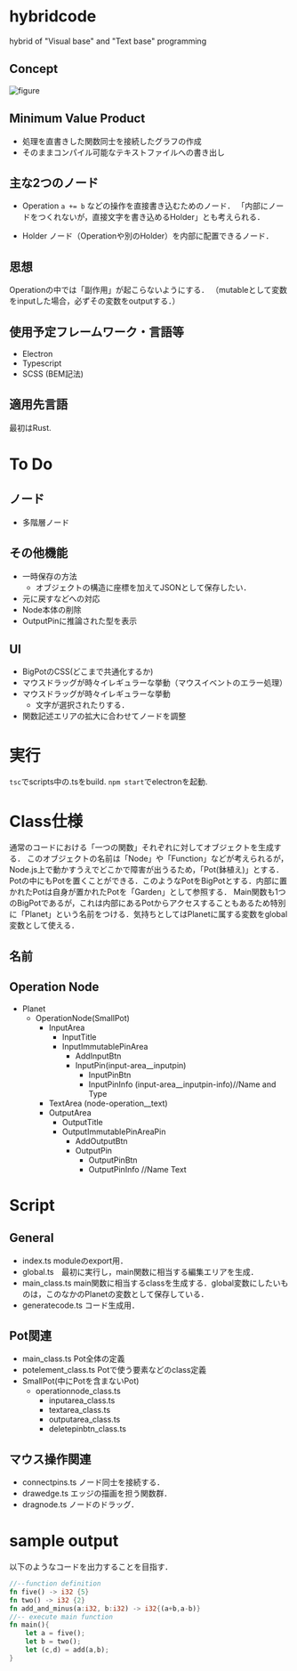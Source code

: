 # hybridcode
hybrid of "Visual base" and "Text base" programming

## Concept
![figure](https://user-images.githubusercontent.com/34291742/89000385-418ff380-d332-11ea-8290-fe342bd1a351.png)

## Minimum Value Product
- 処理を直書きした関数同士を接続したグラフの作成
- そのままコンパイル可能なテキストファイルへの書き出し

## 主な2つのノード
- Operation
```a += b``` などの操作を直接書き込むためのノード．
「内部にノードをつくれないが，直接文字を書き込めるHolder」とも考えられる．

- Holder
ノード（Operationや別のHolder）を内部に配置できるノード．

## 思想
Operationの中では「副作用」が起こらないようにする．
（mutableとして変数をinputした場合，必ずその変数をoutputする．）

## 使用予定フレームワーク・言語等
- Electron
- Typescript
- SCSS (BEM記法)

## 適用先言語
最初はRust.

# To Do
## ノード
- 多階層ノード

## その他機能
- 一時保存の方法
    - オブジェクトの構造に座標を加えてJSONとして保存したい．
- 元に戻すなどへの対応
- Node本体の削除
- OutputPinに推論された型を表示

## UI
- BigPotのCSS(どこまで共通化するか)
- マウスドラッグが時々イレギュラーな挙動（マウスイベントのエラー処理）
- マウスドラッグが時々イレギュラーな挙動
    - 文字が選択されたりする．
- 関数記述エリアの拡大に合わせてノードを調整


# 実行
```tsc```でscripts中の.tsをbuild.
```npm start```でelectronを起動.

# Class仕様
通常のコードにおける「一つの関数」それぞれに対してオブジェクトを生成する．
このオブジェクトの名前は「Node」や「Function」などが考えられるが，Node.js上で動かすうえでどこかで障害が出うるため，「Pot(鉢植え)」とする．
Potの中にもPotを置くことができる．このようなPotをBigPotとする．内部に置かれたPotは自身が置かれたPotを「Garden」として参照する．
Main関数も1つのBigPotであるが，これは内部にあるPotからアクセスすることもあるため特別に「Planet」という名前をつける．気持ちとしてはPlanetに属する変数をglobal変数として使える．

## 名前
## Operation Node
- Planet
    - OperationNode(SmallPot)
        - InputArea
            - InputTitle
            - InputImmutablePinArea
                - AddInputBtn
                - InputPin(input-area__inputpin)
                    - InputPinBtn
                    - InputPinInfo (input-area__inputpin-info)//Name and Type
        - TextArea (node-operation__text)
        - OutputArea
            - OutputTitle
            - OutputImmutablePinAreaPin
                - AddOutputBtn
                - OutputPin
                    - OutputPinBtn
                    - OutputPinInfo //Name Text

# Script
## General
- index.ts moduleのexport用．
- global.ts　最初に実行し，main関数に相当する編集エリアを生成．
- main_class.ts main関数に相当するclassを生成する．global変数にしたいものは，このなかのPlanetの変数として保存している．
- generatecode.ts コード生成用．

## Pot関連
- main_class.ts Pot全体の定義
- potelement_class.ts Potで使う要素などのclass定義
- SmallPot(中にPotを含まないPot)
    - operationnode_class.ts
        - inputarea_class.ts
        - textarea_class.ts
        - outputarea_class.ts
        - deletepinbtn_class.ts

## マウス操作関連
- connectpins.ts ノード同士を接続する．
- drawedge.ts エッジの描画を担う関数群．
- dragnode.ts ノードのドラッグ．

# sample output
以下のようなコードを出力することを目指す．

```rust
//--function definition
fn five() -> i32 {5}
fn two() -> i32 {2}
fn add_and_minus(a:i32, b:i32) -> i32{(a+b,a-b)}
//-- execute main function
fn main(){
    let a = five();
    let b = two();
    let (c,d) = add(a,b);
}
```